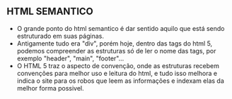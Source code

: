 ## HTML SEMANTICO
- O grande ponto do html semantico é dar sentido aquilo que está sendo estruturado em suas páginas.
- Antigamente tudo era "div", porém hoje, dentro das tags do html 5, podemos compreender as estruturas só de ler o nome das tags, por exemplo "header", "main", "footer"...
- O HTML 5 traz o aspecto de convenção, onde as estruturas recebem convenções para melhor uso e leitura do html, e tudo isso melhora e indica o site para os robos que leem as informações e indexam elas da melhor forma possivel.